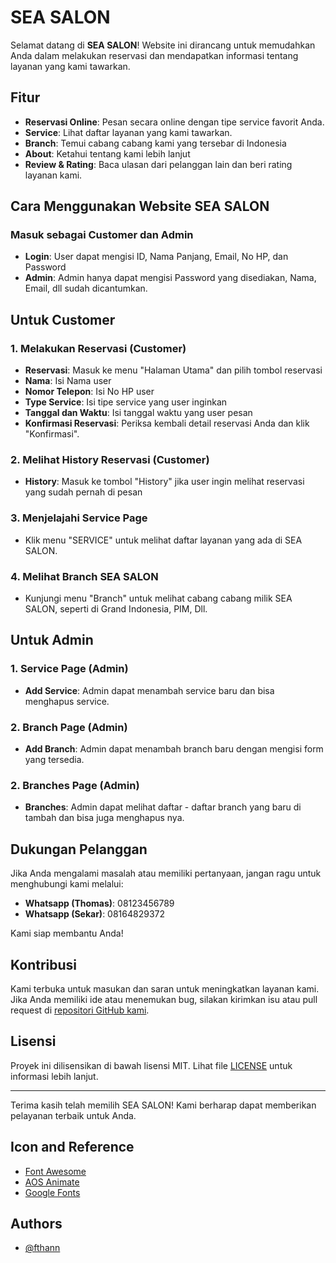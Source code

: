
# SEA SALON

Selamat datang di **SEA SALON**! Website ini dirancang untuk memudahkan Anda dalam melakukan reservasi dan mendapatkan informasi tentang layanan yang kami tawarkan.

## Fitur

- **Reservasi Online**: Pesan secara online dengan tipe service favorit Anda.
- **Service**: Lihat daftar layanan yang kami tawarkan.
- **Branch**: Temui cabang cabang kami yang tersebar di Indonesia
- **About**: Ketahui tentang kami lebih lanjut
- **Review & Rating**: Baca ulasan dari pelanggan lain dan beri rating layanan kami.

## Cara Menggunakan Website SEA SALON

###  Masuk sebagai Customer dan Admin

- **Login**: User dapat mengisi ID, Nama Panjang, Email, No HP, dan Password
- **Admin**: Admin hanya dapat mengisi Password yang disediakan, Nama, Email, dll sudah dicantumkan.

## Untuk Customer

### 1. Melakukan Reservasi (Customer)

- **Reservasi**: Masuk ke menu "Halaman Utama" dan pilih tombol reservasi
- **Nama**: Isi Nama user
- **Nomor Telepon**: Isi No HP user
- **Type Service**: Isi tipe service yang user inginkan
- **Tanggal dan Waktu**: Isi tanggal waktu yang user pesan
- **Konfirmasi Reservasi**: Periksa kembali detail reservasi Anda dan klik "Konfirmasi".

### 2. Melihat History Reservasi (Customer)

- **History**: Masuk ke tombol "History" jika user ingin melihat reservasi yang sudah pernah di pesan

### 3. Menjelajahi Service Page

- Klik menu "SERVICE" untuk melihat daftar layanan yang ada di SEA SALON.

### 4. Melihat Branch SEA SALON

- Kunjungi menu "Branch" untuk melihat cabang cabang milik SEA SALON, seperti di Grand Indonesia, PIM, Dll.

## Untuk Admin

### 1. Service Page (Admin)

- **Add Service**: Admin dapat menambah service baru dan bisa menghapus service.

### 2. Branch Page (Admin)

- **Add Branch**: Admin dapat menambah branch baru dengan mengisi form yang tersedia.

### 2. Branches Page (Admin)

- **Branches**: Admin dapat melihat daftar - daftar branch yang baru di tambah dan bisa juga menghapus nya.


## Dukungan Pelanggan

Jika Anda mengalami masalah atau memiliki pertanyaan, jangan ragu untuk menghubungi kami melalui:

- **Whatsapp (Thomas)**: 08123456789
- **Whatsapp (Sekar)**: 08164829372



Kami siap membantu Anda!

## Kontribusi

Kami terbuka untuk masukan dan saran untuk meningkatkan layanan kami. Jika Anda memiliki ide atau menemukan bug, silakan kirimkan isu atau pull request di [repositori GitHub kami](https://github.com/seasalon/website).

## Lisensi

Proyek ini dilisensikan di bawah lisensi MIT. Lihat file [LICENSE](LICENSE) untuk informasi lebih lanjut.

---

Terima kasih telah memilih SEA SALON! Kami berharap dapat memberikan pelayanan terbaik untuk Anda.


## Icon and Reference

 - [Font Awesome](https://fontawesome.com/)
 - [AOS Animate](https://michalsnik.github.io/aos/)
 - [Google Fonts](https://fonts.google.com/)

   
## Authors

- [@fthann](https://www.github.com/fthann)

